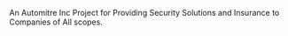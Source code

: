<p>An Automitre Inc Project for Providing Security Solutions and Insurance to Companies of All scopes. <p>
